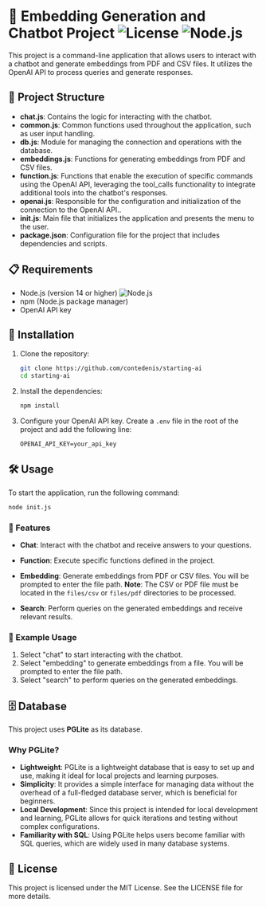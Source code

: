 # 🤖 Embedding Generation and Chatbot Project ![License](https://img.shields.io/badge/license-MIT-green) ![Node.js](https://img.shields.io/badge/Node.js-v14%2B-brightgreen)

This project is a command-line application that allows users to interact with a chatbot and generate embeddings from PDF and CSV files. It utilizes the OpenAI API to process queries and generate responses.

## 📁 Project Structure

- **chat.js**: Contains the logic for interacting with the chatbot.
- **common.js**: Common functions used throughout the application, such as user input handling.
- **db.js**: Module for managing the connection and operations with the database.
- **embeddings.js**: Functions for generating embeddings from PDF and CSV files.
- **function.js**: Functions that enable the execution of specific commands using the OpenAI API, leveraging the tool_calls functionality to integrate additional tools into the chatbot's responses.
- **openai.js**: Responsible for the configuration and initialization of the connection to the OpenAI API..
- **init.js**: Main file that initializes the application and presents the menu to the user.
- **package.json**: Configuration file for the project that includes dependencies and scripts.

## 📋 Requirements

- Node.js (version 14 or higher) ![Node.js](https://img.shields.io/badge/Node.js-v14%2B-brightgreen)
- npm (Node.js package manager)
- OpenAI API key

## 🚀 Installation

1. Clone the repository:

   ```bash
   git clone https://github.com/contedenis/starting-ai
   cd starting-ai
   ```

2. Install the dependencies:

   ```bash
   npm install
   ```

3. Configure your OpenAI API key. Create a `.env` file in the root of the project and add the following line:

   ```plaintext
   OPENAI_API_KEY=your_api_key
   ```

## 🛠️ Usage

To start the application, run the following command:

```bash
node init.js
```

### 🌟 Features

- **Chat**: Interact with the chatbot and receive answers to your questions.
- **Function**: Execute specific functions defined in the project.
- **Embedding**: Generate embeddings from PDF or CSV files. You will be prompted to enter the file path. **Note**: The CSV or PDF file must be located in the `files/csv` or `files/pdf` directories to be processed.

- **Search**: Perform queries on the generated embeddings and receive relevant results.

### 📖 Example Usage

1. Select "chat" to start interacting with the chatbot.
2. Select "embedding" to generate embeddings from a file. You will be prompted to enter the file path.
3. Select "search" to perform queries on the generated embeddings.

## 🗄️ Database

This project uses **PGLite** as its database.

### Why PGLite?

- **Lightweight**: PGLite is a lightweight database that is easy to set up and use, making it ideal for local projects and learning purposes.
- **Simplicity**: It provides a simple interface for managing data without the overhead of a full-fledged database server, which is beneficial for beginners.
- **Local Development**: Since this project is intended for local development and learning, PGLite allows for quick iterations and testing without complex configurations.
- **Familiarity with SQL**: Using PGLite helps users become familiar with SQL queries, which are widely used in many database systems.

## 📄 License

This project is licensed under the MIT License. See the LICENSE file for more details.
